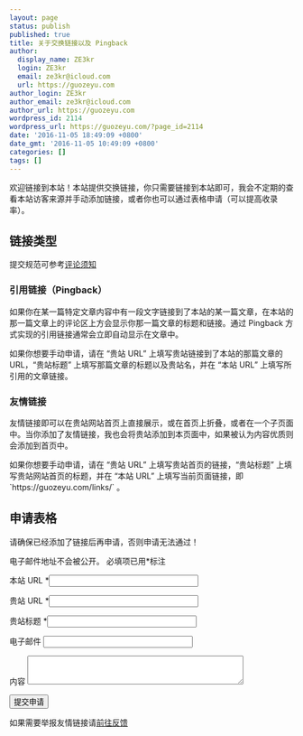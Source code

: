 ```yaml
---
layout: page
status: publish
published: true
title: 关于交换链接以及 Pingback
author:
  display_name: ZE3kr
  login: ZE3kr
  email: ze3kr@icloud.com
  url: https://guozeyu.com
author_login: ZE3kr
author_email: ze3kr@icloud.com
author_url: https://guozeyu.com
wordpress_id: 2114
wordpress_url: https://guozeyu.com/?page_id=2114
date: '2016-11-05 18:49:09 +0800'
date_gmt: '2016-11-05 10:49:09 +0800'
categories: []
tags: []
---
```

<p>欢迎链接到本站！本站提供交换链接，你只需要链接到本站即可，我会不定期的查看本站访客来源并手动添加链接，或者你也可以通过表格申请（可以提高收录率）。</p>
<h2>链接类型</h2>
<p>提交规范可参考<a href="https://guozeyu.com/about/#comment-notice">评论须知</a></p>
<h3>引用链接（Pingback）</h3>
<p>如果你在某一篇特定文章内容中有一段文字链接到了本站的某一篇文章，在本站的那一篇文章上的评论区上方会显示你那一篇文章的标题和链接。通过 Pingback 方式实现的引用链接通常会立即自动显示在文章中。</p>
<p>如果你想要手动申请，请在 “贵站 URL” 上填写贵站链接到了本站的那篇文章的 URL，“贵站标题” 上填写那篇文章的标题以及贵站名，并在 “本站 URL” 上填写所引用的文章链接。</p>
<h3>友情链接</h3>
<p>友情链接即可以在贵站网站首页上直接展示，或在首页上折叠，或者在一个子页面中。当你添加了友情链接，我也会将贵站添加到本页面中，如果被认为内容优质则会添加到首页中。</p>
<p>如果你想要手动申请，请在 “贵站 URL” 上填写贵站首页的链接，“贵站标题” 上填写贵站网站首页的标题，并在 “本站 URL” 上填写当前页面链接，即 `https://guozeyu.com/links/` 。</p>
<h2>申请表格</h2>
<p>请确保已经添加了链接后再申请，否则申请无法通过！</p>
<form id="apply_form" action="https://guozeyu.com/wp-content/plugins/add-pingback-manually/add-pingback.php" method="post">
<p class="comment-notes"><span id="email-notes">电子邮件地址不会被公开。</span> 必填项已用<span class="required">*</span>标注</p>
<p><label for="pingback-id">本站 URL <span class="required">*</span></label><input id="pingback-id" maxlength="200" name="pingback-id" required="required" size="30" type="url" value="" /></p>
<p><label for="pingback-url">贵站 URL <span class="required">*</span></label><input id="pingback-url" maxlength="200" name="pingback-url" required="required" size="30" type="url" value="" /></p>
<p><label for="pingback-url">贵站标题 <span class="required">*</span></label><input id="pingback-title" maxlength="245" name="pingback-title" required="required" size="30" type="text" value="" /></p>
<p class="comment-form-email"><label for="pingback-email">电子邮件</label> <input id="pingback-email" maxlength="100" name="pingback-email" size="30" type="email" value="" /></p>
<p class="comment-form-url"><label for="pingback-content">内容</label> <textarea id="pingback-content" cols="45" maxlength="65525" name="pingback-content" rows="3"></textarea></p>
<p class="form-submit"><input id="submit" class="submit" name="submit" type="submit" value="提交申请" /> <input id="pingback-type" name="pingback-type" type="hidden" value="pingback" /></p>
</form>
<p>如果需要举报友情链接请<a href="https://guozeyu.com/feedback/">前往反馈</a></p>

